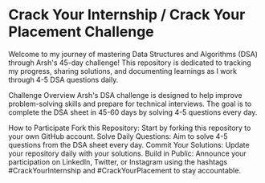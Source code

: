 # Crack Your Internship / Crack Your Placement Challenge
Welcome to my journey of mastering Data Structures and Algorithms (DSA) through Arsh's 45-day challenge! This repository is dedicated to tracking my progress, sharing solutions, and documenting learnings as I work through 4-5 DSA questions daily.

Challenge Overview
Arsh's DSA challenge is designed to help improve problem-solving skills and prepare for technical interviews. The goal is to complete the DSA sheet in 45-60 days by solving 4-5 questions every day.

How to Participate
Fork this Repository: Start by forking this repository to your own GitHub account.
Solve Daily Questions: Aim to solve 4-5 questions from the DSA sheet every day.
Commit Your Solutions: Update your repository daily with your solutions.
Build in Public: Announce your participation on LinkedIn, Twitter, or Instagram using the hashtags #CrackYourInternship and #CrackYourPlacement to stay accountable.
